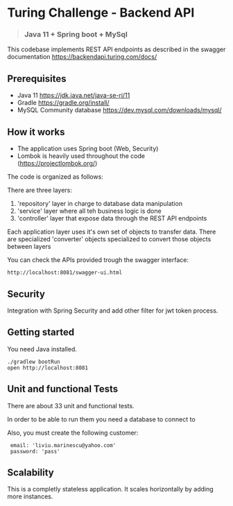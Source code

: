 # Turing Challenge - Backend API

> ### Java 11 + Spring boot + MySql

This codebase implements REST API endpoints as described in the swagger documentation
https://backendapi.turing.com/docs/ 

## Prerequisites

* Java 11 https://jdk.java.net/java-se-ri/11
* Gradle https://gradle.org/install/
* MySQL Community database https://dev.mysql.com/downloads/mysql/

## How it works

* The application uses Spring boot (Web, Security)
* Lombok is heavily used throughout the code (https://projectlombok.org/)

The code is organized as follows:

There are three layers:
1. 'repository' layer in charge to database data manipulation
2. 'service' layer where all teh business logic is done
3. 'controller' layer that expose data through the REST API endpoints

Each application layer uses it's own set of objects to transfer data. 
There are specialized 'converter' objects specialized to convert those objects between layers

You can check the APIs provided trough the swagger interface: 

    http://localhost:8081/swagger-ui.html

## Security

Integration with Spring Security and add other filter for jwt token process.

## Getting started

You need Java installed.

    ./gradlew bootRun
    open http://localhost:8081
    
## Unit and functional Tests

There are about 33 unit and functional tests.

In order to be able to run them you need a database to connect to

Also, you must create the following customer:

     email: 'liviu.marinescu@yahoo.com'
     password: 'pass'
     
## Scalability

This is a completly stateless application. It scales horizontally by adding more instances.